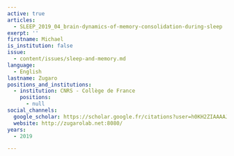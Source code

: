```yaml
---
active: true
articles:
  - SLEEP_2019_04_brain-dynamics-of-memory-consolidation-during-sleep
exerpt: ''
firstname: Michael
is_institution: false
issue:
  - content/issues/sleep-and-memory.md
language:
  - English
lastname: Zugaro
positions_and_institutions:
  - institution: CNRS - Collège de France
    positions:
      - null
social_channels:
  google_scholar: https://scholar.google.fr/citations?user=h0KH2ZIAAAAJ&hl=fr
  website: http://zugarolab.net:8080/
years:
  - 2019

---
```

